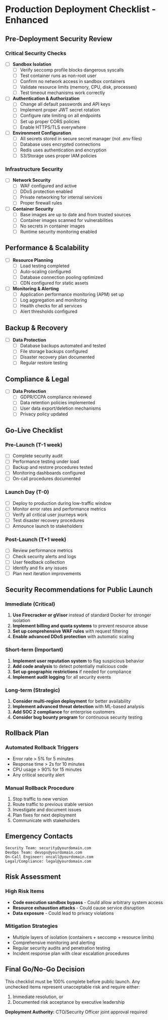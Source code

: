 # Production Deployment Checklist - Enhanced

## Pre-Deployment Security Review

### Critical Security Checks
- [ ] **Sandbox Isolation**
  - [ ] Verify seccomp profile blocks dangerous syscalls
  - [ ] Test container runs as non-root user
  - [ ] Confirm no network access in sandbox containers
  - [ ] Validate resource limits (memory, CPU, disk, processes)
  - [ ] Test timeout mechanisms work correctly

- [ ] **Authentication & Authorization**
  - [ ] Change all default passwords and API keys
  - [ ] Implement proper JWT secret rotation
  - [ ] Configure rate limiting on all endpoints
  - [ ] Set up proper CORS policies
  - [ ] Enable HTTPS/TLS everywhere

- [ ] **Environment Configuration**
  - [ ] All secrets stored in secure secret manager (not .env files)
  - [ ] Database uses encrypted connections
  - [ ] Redis uses authentication and encryption
  - [ ] S3/Storage uses proper IAM policies

### Infrastructure Security
- [ ] **Network Security**
  - [ ] WAF configured and active
  - [ ] DDoS protection enabled
  - [ ] Private networking for internal services
  - [ ] Proper firewall rules

- [ ] **Container Security**
  - [ ] Base images are up to date and from trusted sources
  - [ ] Container images scanned for vulnerabilities
  - [ ] No secrets in container images
  - [ ] Runtime security monitoring enabled

## Performance & Scalability

- [ ] **Resource Planning**
  - [ ] Load testing completed
  - [ ] Auto-scaling configured
  - [ ] Database connection pooling optimized
  - [ ] CDN configured for static assets

- [ ] **Monitoring & Alerting**
  - [ ] Application performance monitoring (APM) set up
  - [ ] Log aggregation and monitoring
  - [ ] Health checks for all services
  - [ ] Alert thresholds configured

## Backup & Recovery

- [ ] **Data Protection**
  - [ ] Database backups automated and tested
  - [ ] File storage backups configured
  - [ ] Disaster recovery plan documented
  - [ ] Regular restore testing

## Compliance & Legal

- [ ] **Data Protection**
  - [ ] GDPR/CCPA compliance reviewed
  - [ ] Data retention policies implemented
  - [ ] User data export/deletion mechanisms
  - [ ] Privacy policy updated

## Go-Live Checklist

### Pre-Launch (T-1 week)
- [ ] Complete security audit
- [ ] Performance testing under load
- [ ] Backup and restore procedures tested
- [ ] Monitoring dashboards configured
- [ ] On-call procedures documented

### Launch Day (T-0)
- [ ] Deploy to production during low-traffic window
- [ ] Monitor error rates and performance metrics
- [ ] Verify all critical user journeys work
- [ ] Test disaster recovery procedures
- [ ] Announce launch to stakeholders

### Post-Launch (T+1 week)
- [ ] Review performance metrics
- [ ] Check security alerts and logs
- [ ] User feedback collection
- [ ] Identify and fix any issues
- [ ] Plan next iteration improvements

## Security Recommendations for Public Launch

### Immediate (Critical)
1. **Use Firecracker or gVisor** instead of standard Docker for stronger isolation
2. **Implement billing and quota systems** to prevent resource abuse
3. **Set up comprehensive WAF rules** with request filtering
4. **Enable advanced DDoS protection** with automatic scaling

### Short-term (Important)
1. **Implement user reputation system** to flag suspicious behavior
2. **Add code analysis** to detect potentially malicious code
3. **Set up geographic restrictions** if needed for compliance
4. **Implement audit logging** for all security events

### Long-term (Strategic)
1. **Consider multi-region deployment** for better availability
2. **Implement advanced threat detection** with ML-based analysis
3. **Add SOC 2 compliance** for enterprise customers
4. **Consider bug bounty program** for continuous security testing

## Rollback Plan

### Automated Rollback Triggers
- Error rate > 5% for 5 minutes
- Response time > 2s for 10 minutes
- CPU usage > 90% for 15 minutes
- Any critical security alert

### Manual Rollback Procedure
1. Stop traffic to new version
2. Route traffic to previous stable version
3. Investigate and document issues
4. Plan fixes for next deployment
5. Communicate with stakeholders

## Emergency Contacts

```
Security Team: security@yourdomain.com
DevOps Team: devops@yourdomain.com
On-Call Engineer: oncall@yourdomain.com
Legal/Compliance: legal@yourdomain.com
```

## Risk Assessment

### High Risk Items
- **Code execution sandbox bypass** - Could allow arbitrary system access
- **Resource exhaustion attacks** - Could cause service disruption
- **Data exposure** - Could lead to privacy violations

### Mitigation Strategies
- Multiple layers of isolation (containers + seccomp + resource limits)
- Comprehensive monitoring and alerting
- Regular security audits and penetration testing
- Incident response plan with clear escalation procedures

## Final Go/No-Go Decision

This checklist must be 100% complete before public launch. Any unchecked items represent unacceptable risk and require either:
1. Immediate resolution, or
2. Documented risk acceptance by executive leadership

**Deployment Authority:** CTO/Security Officer joint approval required